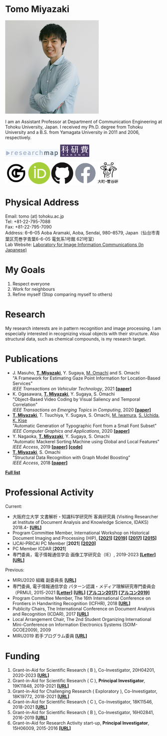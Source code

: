 # **Tomo Miyazaki**

<img src="./imgs/miyazaki.jpg" width=300 height=300 alt="Tomo Miyazaki">

I am an Assistant Professor at Department of Communication Engineering at Tohoku University, Japan. I received my Ph.D. degree from Tohoku University and a B.S. from Yamagata University in 2011 and 2006, respectively.

<a href="https://researchmap.jp/tomo_miyazaki"><img src="./imgs/researchmap.gif"></a>
<a href="https://nrid.nii.ac.jp/nrid/1000010755101/"><img src="./imgs/whiteKAKENHIlogoS_jp.jpg" height=40></a>

<a href="https://scholar.google.co.jp/citations?user=Utjz8l8AAAAJ&hl=ja"><img src="./imgs/google_96px.png" height=70></a>
<a href="https://orcid.org/0000-0001-5205-0542"><img src="./imgs/ORCIDiD_icon64x64.png" height=70></a>
<a href="https://github.com/tomomiyazaki"><img src="./imgs/GitHub-Mark-120px-plus.png" height=70></a>
<a href="https://www.facebook.com/tomo.miyazaki.16"><img src="./imgs/f_logo_RGB-Grey_58.png" height=70></a>
<a href="http://www.iic.ecei.tohoku.ac.jp/index.html"><img src="./imgs/iiclab-dark.png" height=70></a>


# Physical Address
Email: tomo (at) tohoku.ac.jp  
Tel: +81-22-795-7088  
Fax: +81-22-795-7090  
Address: 6–6–05 Aoba Aramaki, Aoba, Sendai, 980–8579, Japan（仙台市青葉区荒巻字青葉6-6-05 電気系1号館 621号室）  
Lab Website: [Laboratory for Image Information Communications (In Japanese)](http://www.iic.ecei.tohoku.ac.jp/index.html)



# My Goals
1. Respect everyone
1. Work for neighbours
1. Refine myself (Stop comparing myself to others)


# Research
My research interests are in pattern recognition and image processing.
I am especially interested in recognizing visual objects with their structure.
Also structural data, such as chemical compounds, is my research target.


# Publications
- J. Masuho, <u>**T. Miyazaki**</u>, Y. Sugaya, [M. Omachi](https://researchmap.jp/read0055275) and S. Omachi  
"A Framework for Estimating Gaze Point Information for Location-Based Services"  
*IEEE Transactions on Vehicular Technology*, 2021 [**[paper]**](https://doi.org/10.1109/TVT.2021.3101932)
- K. Ogasawara, <u>**T. Miyazaki**</u>, Y. Sugaya, S. Omachi  
"Object-Based Video Coding by Visual Saliency and Temporal Correlation"  
*IEEE Transactions on Emerging Topics in Computing*, 2020 [**[paper]**](https://doi.org/10.1109/TETC.2017.2695640)
- <u>**T. Miyazaki**</u>, T. Tsuchiya, Y. Sugaya, S. Omachi, [M. Iwamura](http://www.m.cs.osakafu-u.ac.jp/~masa/index-e_old.shtml), [S. Uchida](http://human.ait.kyushu-u.ac.jp/~uchida/index-e.html), [K. Kise](http://www.m.cs.osakafu-u.ac.jp/~kise/index_e.html)  
"Automatic Generation of Typographic Font from a Small Font Subset"  
*IEEE Computer Graphics and Applications*, 2020 [**[paper]**](https://doi.org/10.1109/MCG.2019.2931431)  
- Y. Nagaoka, <u>**T. Miyazaki**</u>, Y. Sugaya,  S. Omachi  
"Automatic Mackerel Sorting Machine using Global and Local Features"  
*IEEE Access*, 2019 [**[paper]**](https://doi.org/10.1109/ACCESS.2019.2917554) [**[code]**](https://github.com/yoyoyo-yo/glcc-frcn.pytorch)
- <u>**T. Miyazaki**</u>, S. Omachi  
"Structural Data Recognition with Graph Model Boosting"  
*IEEE Access*, 2018 [**[paper]**](https://doi.org/10.1109/ACCESS.2018.2876860)  

[**Full list**](./publications.html)



# Professional Activity
Current:
- 大阪府立大学 文書解析・知識科学研究所 客員研究員 (Visiting Researcher at Institute of Document Analysis and Knowledge Science, IDAKS) 2018.4- [**[URL]**](https://www.osakafu-u.ac.jp/academics/orp/21c/idaks/)
- Program Committee Member, International Workshop on Historical Document Imaging and Processing (HIP),
[**[2021]**](https://blog.sbb.berlin/hip2021/#people)
[**[2019]**](https://www.primaresearch.org/hip2019/people)
[**[2017]**](http://events.unifr.ch/hip2017/people/)
[**[2015]**](http://hip2015.irisa.fr/people/)
- IJCAI-PRICAI PC Member [**2021**] [**[2020]**](https://ijcai20.org/pc_members/)
- PC Member ICDAR [**2021**]
- 専門委員，電子情報通信学会 画像工学研究会（IE）, 2019-2023
[**[Letter]**](./imgs/Letter_IE.pdf)
[**[URL]**](https://www.ieice.org/iss/ie/jpn/)

Previous:
- MIRU2020 組織 副委員長 [**[URL]**](https://sites.google.com/view/miru2020/%E3%83%9B%E3%83%BC%E3%83%A0/%E5%A7%94%E5%93%A1?authuser=0)
- 専門委員, 電子情報通信学会 パターン認識・メディア理解研究専門委員会（PRMU), 2015-2021
[**[Letter]**](./imgs/Letter_PRMU.pdf)
[**[URL]**](http://www.ieice.org/iss/prmu/jpn/yakuin.html)
[**[アルコン2017]**](https://sites.google.com/view/alcon2017prmu/)
[**[アルコン2019]**](https://sites.google.com/view/alcon2019)
- Program Committee Member, The 16th International Conference on
Frontiers in Handwriting Recognition (ICFHR), 2018 [**[URL]**](http://icfhr2018.org/organization.html)
- Publicity Chairs, The International Conference on Document Analysis and Recognition (ICDAR), 2017 [**[URL]**](http://u-pat.org/ICDAR2017/info_people.php)
- Local Arrangement Chair, The 2nd Student Organizing International Mini-Conference on Information Electronics
Systems (SOIM-GCOE2009), 2009
- MIRU2019 若手プログラム委員 [**[URL]**](http://cvim.ipsj.or.jp/MIRU2019/index.php?id=wakate-committee)


<!--
# Review Experience (newest first)
1. ICFHR2020
1. MIRU2020
1. IEEE Access
1. IJCAI-PRICAI2020
1. IEICE Transactions on Information and Systems
1. IEEE Transactions on Circuits and Systems for Video Technology (TCSVT)
1. IEEE Transaction on Image Processing (TIP)
1. International Journal on Document Analysis and Recognition (IJDAR)
1. Meeting on Image Recognition and Understanding (MIRU)
1. Journal of Circuits, Systems, and Computers
1. The International Conference on Frontiers in Handwriting Recognition
(ICFHR)
1. The International Workshop on Document Analysis System (DAS)
1. The Asian Conference on Pattern Recognition (ACPR)
-->

# Funding
1. Grant-in-Aid for Scientific Research ( B ), Co-Investigator, 20H04201, 2020-2023 [**[URL]**](https://kaken.nii.ac.jp/en/grant/KAKENHI-PROJECT-20H04201/)
1. Grant-in-Aid for Scientific Research ( C ), **Principal Investigator**, 19K11848, 2019-2021 [**[URL]**](https://kaken.nii.ac.jp/en/grant/KAKENHI-PROJECT-19K11848/)
1. Grant-in-Aid for Challenging Research ( Exploratory ), Co-Investigator, 18K19772, 2018-2021 [**[URL]**](https://kaken.nii.ac.jp/en/grant/KAKENHI-PROJECT-18K19772/)
1. Grant-in-Aid for Scientific Research ( C ), Co-Investigator, 18K11546, 2018-2021 [**[URL]**](https://kaken.nii.ac.jp/en/grant/KAKENHI-PROJECT-18K11546/)
1. Grant-in-Aid for Scientific Research ( B ), Co-Investigator, 16H02841, 2016-2019 [**[URL]**](https://kaken.nii.ac.jp/en/grant/KAKENHI-PROJECT-16H02841/)
1. Grant-in-Aid for Research Activity start-up, **Principal Investigator**, 15H06009, 2015-2016 [**[URL]**](https://kaken.nii.ac.jp/en/grant/KAKENHI-PROJECT-15H06009/)




<!--
1. 独立行政法人日本学術振興会, 科研費, 挑戦的研究()萌芽), 課題番号18K19772, 2018-
1. 独立行政法人日本学術振興会, 科研費, 基盤(B), 研究分担者, 課題番号16H02841, 2016-
1. 独立行政法人日本学術振興会, 科研費, 研究活動スタート支援, 研究代表者, 課題番号15H06009, 2015-2016
-->

<!--
# Reference
* [Grauman](http://www.cs.utexas.edu/~grauman/)
* [Greg](http://www.cs.sfu.ca/~mori/)
* [Alex burg](http://acberg.com/)
-->

